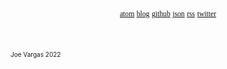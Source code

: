 <br />
<br />
<br />
<br />
<br />
<br />
<br />
<br />
<br />
<br />
<br />
<br />
<div style="color: #111; margin: auto; width: 100%; text-align: center; font-family: 'Space Mono'">
  <a href="atom.xml" style="color: #111; font-size: smaller">atom</a>
  <a href="index.html" style="color: #111; font-size: smaller">blog</a>
  <a href="https://github.com/jxv" style="color: #111; font-size: smaller">github</a>
  <a href="feed.json" style="color: #111; font-size: smaller">json</a>
  <a href="rss.xml" style="color: #111; font-size: smaller">rss</a>
  <a href="https://twitter.com/joexvargas" style="color: #111; font-size: smaller">twitter</a>
</div>
<br />
<br />
<br />
<div class="footer" style="font-size: x-small">Joe Vargas <span class="copy"></span> 2022<br/><br/></div>
